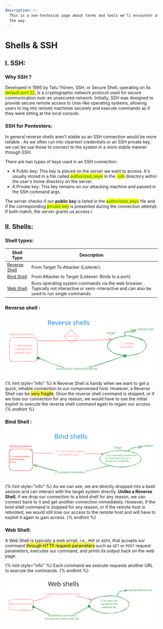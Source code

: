 ```yaml
---
description: >-
  This is a non-technical page about terms and tools we'll encounter all along
  the way.
---
```


# Shells & SSH

## I. SSH:

### Why SSH ?

Developed in 1995 by Tatu Ylönen, SSH, or Secure Shell, operating on its <mark style="color:green;">default port 22</mark>, is a cryptographic network protocol used for secure communication over an unsecured network. Initially, SSH was designed to provide secure remote access to Unix-like operating systems, allowing users to log into remote machines securely and execute commands as if they were sitting at the local console.

### SSH for Pentesters:

In general reverse shells aren't stable so an SSH connection would be more reliable . As we often run into cleartext credentials or an SSH private key, we can be use those to connect to the system in a more stable manner through SSH.

There  are two types of keys used in an SSH connection:&#x20;

* A Public key: This key is placed on the server we want to access. It's usually stored in a file called <mark style="color:green;">authorized\_keys</mark> in the <mark style="color:green;">.ssh</mark> directory within the user's home directory on the server.&#x20;
* A Private key: This key remains on our attacking machine and passed in the SSH command args.

The server checks if our **public key** is listed in the <mark style="color:green;">authorized\_keys</mark> file and if the corresponding <mark style="color:green;">private key</mark> is presented during the connection attempt. If both match, the server grants us access.\


## II. Shells:

### Shell types:

<table><thead><tr><th>Shell Type</th><th>Description</th><th data-hidden></th></tr></thead><tbody><tr><td><a href="./#reverse-shell">Reverse Shell</a></td><td>From Target To Attacker (Listener).</td><td></td></tr><tr><td><a href="./#bind-shell">Bind Shell</a> </td><td>From Attacker to Target (Listener: Binds to a port).</td><td></td></tr><tr><td><a href="./#web-shell">Web Shell</a></td><td>Runs operating system commands via the web browser, . Typically not interactive or semi-interactive and  can also be used to run single commands.</td><td></td></tr></tbody></table>

### Reverse shell :

<img src="../../.gitbook/assets/file.excalidraw (9).svg" alt="Reverse Shell illustration" class="gitbook-drawing">

{% hint style="info" %}
A Reverse Shell is handy when we want to get a quick, reliable connection to our compromised host. However, a Reverse Shell can be <mark style="color:blue;">very fragile</mark>. Once the reverse shell command is stopped, or if we lose our connection for any reason, we would have to use the initial exploit to execute the reverse shell command again to regain our access.
{% endhint %}

### Bind Shell :

<img src="../../.gitbook/assets/file.excalidraw (10).svg" alt="" class="gitbook-drawing">

{% hint style="info" %}
As we can see, we are directly dropped into a bash session and can interact with the target system directly. **Unlike a Reverse Shell**, if we drop our connection to a bind shell for any reason, we can connect back to it and get another connection immediately. However, if the bind shell command is stopped for any reason, or if the remote host is rebooted, we would still lose our access to the remote host and will have to exploit it again to gain access.
{% endhint %}

### Web Shell:

A Web Shell is typically a web script, i.e., `PHP` or `ASPX`, that accepts our command <mark style="color:blue;">through HTTP request parameters</mark> such as `GET` or `POST` request parameters, executes our command, and prints its output back on the web page.

{% hint style="info" %}
Each command we execute requests another URL to execute the commands.
{% endhint %}

<img src="../../.gitbook/assets/file.excalidraw (11).svg" alt="" class="gitbook-drawing">
